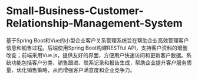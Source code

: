 # Small-Business-Customer-Relationship-Management-System
基于Spring Boot和Vue的小型企业客户关系管理系统旨在帮助企业高效管理客户信息和销售过程。后端使用Spring Boot构建RESTful API，支持客户资料的增删改查；前端采用Vue.js，提供友好的界面，方便用户快速访问和更新客户数据。系统功能包括客户分类、销售跟进、联系记录和报告生成，帮助企业提升客户服务质量，优化销售策略，从而增强客户满意度和企业竞争力。
